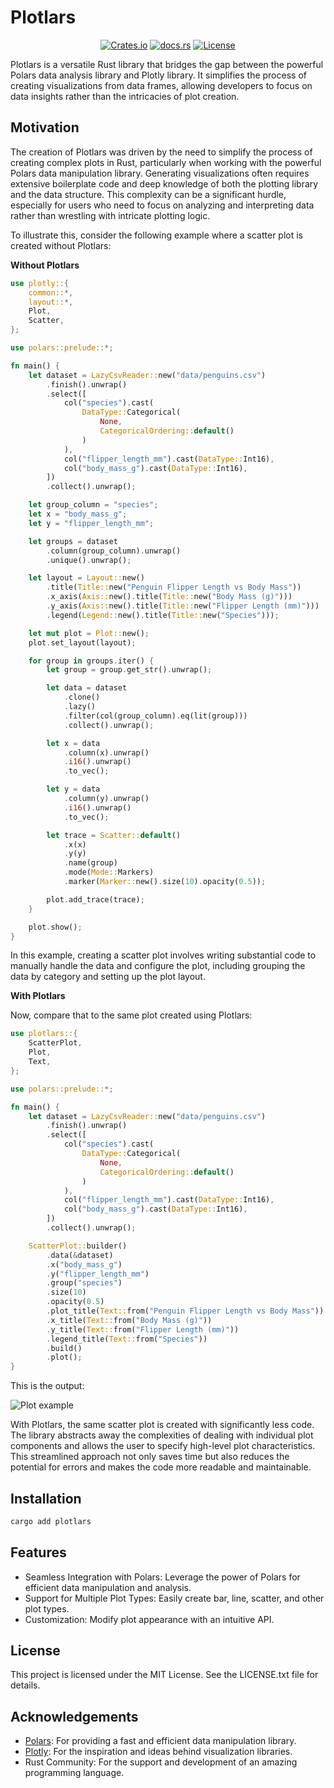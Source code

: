 # Plotlars

<p align="center">
    <a href="https://crates.io/crates/plotlars"><img alt="Crates.io" src="https://img.shields.io/crates/v/plotlars.svg"></a>
    <a href="https://docs.rs/plotlars"><img alt="docs.rs" src="https://img.shields.io/docsrs/plotlars"></a>
    <a href="https://github.com/your-repo/plotlars/blob/main/LICENSE"><img alt="License" src="https://img.shields.io/badge/license-MIT-blue.svg"></a>
</p>


Plotlars is a versatile Rust library that bridges the gap between the powerful Polars data analysis library and Plotly library. It simplifies the process of creating visualizations from data frames, allowing developers to focus on data insights rather than the intricacies of plot creation.

## Motivation

The creation of Plotlars was driven by the need to simplify the process of creating complex plots in Rust, particularly when working with the powerful Polars data manipulation library. Generating visualizations often requires extensive boilerplate code and deep knowledge of both the plotting library and the data structure. This complexity can be a significant hurdle, especially for users who need to focus on analyzing and interpreting data rather than wrestling with intricate plotting logic.

To illustrate this, consider the following example where a scatter plot is created without Plotlars:

**Without Plotlars**

```rust
use plotly::{
    common::*,
    layout::*,
    Plot,
    Scatter,
};

use polars::prelude::*;

fn main() {
    let dataset = LazyCsvReader::new("data/penguins.csv")
        .finish().unwrap()
        .select([
            col("species").cast(
                DataType::Categorical(
                    None,
                    CategoricalOrdering::default()
                )
            ),
            col("flipper_length_mm").cast(DataType::Int16),
            col("body_mass_g").cast(DataType::Int16),
        ])
        .collect().unwrap();

    let group_column = "species";
    let x = "body_mass_g";
    let y = "flipper_length_mm";

    let groups = dataset
        .column(group_column).unwrap()
        .unique().unwrap();

    let layout = Layout::new()
        .title(Title::new("Penguin Flipper Length vs Body Mass"))
        .x_axis(Axis::new().title(Title::new("Body Mass (g)")))
        .y_axis(Axis::new().title(Title::new("Flipper Length (mm)")))
        .legend(Legend::new().title(Title::new("Species")));

    let mut plot = Plot::new();
    plot.set_layout(layout);

    for group in groups.iter() {
        let group = group.get_str().unwrap();

        let data = dataset
            .clone()
            .lazy()
            .filter(col(group_column).eq(lit(group)))
            .collect().unwrap();

        let x = data
            .column(x).unwrap()
            .i16().unwrap()
            .to_vec();

        let y = data
            .column(y).unwrap()
            .i16().unwrap()
            .to_vec();

        let trace = Scatter::default()
            .x(x)
            .y(y)
            .name(group)
            .mode(Mode::Markers)
            .marker(Marker::new().size(10).opacity(0.5));

        plot.add_trace(trace);
    }

    plot.show();
}
```

In this example, creating a scatter plot involves writing substantial code to manually handle the data and configure the plot, including grouping the data by category and setting up the plot layout.

**With Plotlars**

Now, compare that to the same plot created using Plotlars:

```rust
use plotlars::{
    ScatterPlot,
    Plot,
    Text,
};

use polars::prelude::*;

fn main() {
    let dataset = LazyCsvReader::new("data/penguins.csv")
        .finish().unwrap()
        .select([
            col("species").cast(
                DataType::Categorical(
                    None,
                    CategoricalOrdering::default()
                )
            ),
            col("flipper_length_mm").cast(DataType::Int16),
            col("body_mass_g").cast(DataType::Int16),
        ])
        .collect().unwrap();

    ScatterPlot::builder()
        .data(&dataset)
        .x("body_mass_g")
        .y("flipper_length_mm")
        .group("species")
        .size(10)
        .opacity(0.5)
        .plot_title(Text::from("Penguin Flipper Length vs Body Mass"))
        .x_title(Text::from("Body Mass (g)"))
        .y_title(Text::from("Flipper Length (mm)"))
        .legend_title(Text::from("Species"))
        .build()
        .plot();
}
```

This is the output:

![Plot example](https://i.imgur.com/QZx1415.png)

With Plotlars, the same scatter plot is created with significantly less code. The library abstracts away the complexities of dealing with individual plot components and allows the user to specify high-level plot characteristics. This streamlined approach not only saves time but also reduces the potential for errors and makes the code more readable and maintainable.

## Installation

```bash
cargo add plotlars
```

## Features

- Seamless Integration with Polars: Leverage the power of Polars for efficient data manipulation and analysis.
- Support for Multiple Plot Types: Easily create bar, line, scatter, and other plot types.
- Customization: Modify plot appearance with an intuitive API.

## License

This project is licensed under the MIT License. See the LICENSE.txt file for details.

## Acknowledgements

- [Polars](https://github.com/pola-rs/polars): For providing a fast and efficient data manipulation library.
- [Plotly](https://github.com/plotly/plotly.rs): For the inspiration and ideas behind visualization libraries.
- Rust Community: For the support and development of an amazing programming language.
